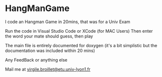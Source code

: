 # HangManGame
I code an Hangman Game in 20mins, that was for a Univ Exam

Run the code in Visual Studio Code or XCode (for MAC Users)
Then enter the word your mate should guess, then play

The main file is entirely documented for doxygen (it's a bit simplistic but the documentation was included within 20 mins)

Any FeedBack or anything else

Mail me at
virgile.broillet@etu.univ-lyon1.fr
